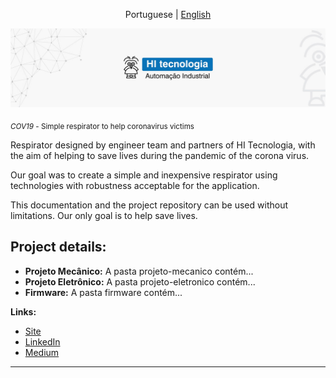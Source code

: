 <p align="center">
  <span>Portuguese</span> |
  <a href="https://github.com/hitecnologia/cov19/tree/master/lang/english#cov19">English</a>
</p>

<p align="center">
  <img src="banner.jpg" >
</p>

<sub>*COV19* - Simple respirator to help coronavirus victims </sub>

Respirator designed by engineer team and partners of HI Tecnologia, with the aim of helping to save lives during the pandemic of the corona virus.

Our goal was to create a simple and inexpensive respirator using technologies with robustness acceptable for the application.

This documentation and the project repository can be used without limitations. Our only goal is to help save lives.

## Project details:

* **Projeto Mecânico:** A pasta projeto-mecanico contém...
* **Projeto Eletrônico:** A pasta projeto-eletronico contém...
* **Firmware:** A pasta firmware contém...


**Links:**
* [Site](https://www.hitecnologia.com.br/)
* [LinkedIn](https://www.linkedin.com/company/hi-tecnologia/)
* [Medium](https://www.medium.com)

---





